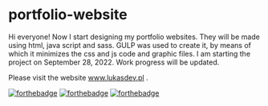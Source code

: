 # portfolio-website


Hi everyone!
Now I start designing my portfolio websites. They will be made using html, java script and sass. GULP was used to create it, by means of which it minimizes the css and js code and graphic files. I am starting the project on September 28, 2022.
Work progress will be updated. 

Please visit the website  www.lukasdev.pl .

[![forthebadge](https://forthebadge.com/images/badges/uses-html.svg)](https://forthebadge.com)
[![forthebadge](https://forthebadge.com/images/badges/uses-js.svg)](https://forthebadge.com)
[![forthebadge](https://forthebadge.com/images/badges/uses-css.svg)](https://forthebadge.com)
